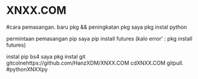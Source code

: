 # XNXX.COM
#cara pemasangan. baru pkg && peningkatan pkg
saya
pkg instal python

permintaan pemasangan pip
saya
pip install futures (kalo error' : pkg install futures)

instal pip bs4
saya
pkg instal git
gitcolnehttps://github.com/HanzXDM/XNXX.COM
cdXNXX.COM
gitpull. #pythonXNXXpy
